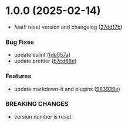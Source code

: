 # 1.0.0 (2025-02-14)


* feat!: reset version and changelog ([27dd17b](https://github.com/vimtaai/extramark/commit/27dd17b3f220963ca93c51c60222d12c76d6a3a6))


### Bug Fixes

* update eslint ([fde057a](https://github.com/vimtaai/extramark/commit/fde057a601e070adbd010e43d42d9409de66e00a))
* update prettier ([b7cd68e](https://github.com/vimtaai/extramark/commit/b7cd68e24b4d65350d7b84d7efd7c0990a711ec7))


### Features

* update markdown-it and plugins ([983939e](https://github.com/vimtaai/extramark/commit/983939e959bf8fb4baf43fc955d71b605edd49ca))


### BREAKING CHANGES

* version number is reset
